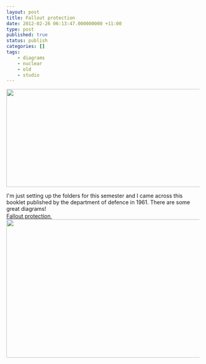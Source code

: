 ```yaml
---
layout: post
title: Fallout protection
date: 2012-02-26 06:13:47.000000000 +11:00
type: post
published: true
status: publish
categories: []
tags:
    - diagrams
    - nuclear
    - old
    - studio
---
```


<p><a href="http://www.notionparallax.co.uk/wordpress/wp-content/uploads/2012/02/FOP1.png"><img class="size-full wp-image-849 alignnone" title="FOP1" src="{{ site.baseurl }}/assets/FOP1.png" alt="" width="509" height="255" /></a></p>
<p>I'm just setting up the folders for this semester and I came across this booklet published by the department of defence in 1961. There are some great diagrams!<br />
<a href="http://www.notionparallax.co.uk/wordpress/wp-content/uploads/2012/02/Fallout-protection.pdf">Fallout protection <img class="alignnone" src="{{ site.baseurl }}/assets/pdf_icon.gif" alt="" width="16" height="16" /></a> <a href="http://www.notionparallax.co.uk/wordpress/wp-content/uploads/2012/02/FOP.png"><img class="alignnone size-full wp-image-850" title="FOP" src="{{ site.baseurl }}/assets/FOP.png" alt="" width="593" height="360" /></a></p>
<p>&nbsp;</p>
